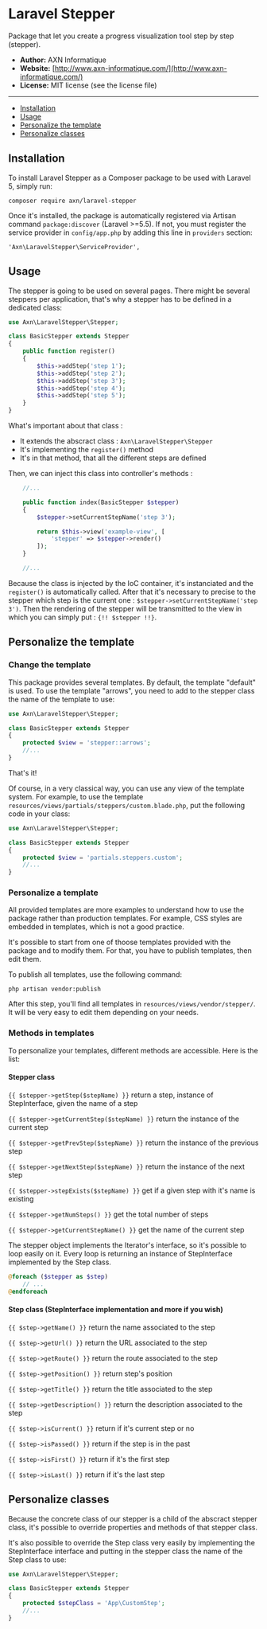 # Laravel Stepper

Package that let you create a progress visualization tool step by step (stepper).

- **Author:** AXN Informatique
- **Website:** [http://www.axn-informatique.com/](http://www.axn-informatique.com/)
- **License:** MIT license (see the license file)
_____________________________________________________________________________________

* [Installation](#installation)
* [Usage](#usage)
* [Personalize the template](#personalize-the-template)
* [Personalize classes](#personalize-classes)


## Installation

To install Laravel Stepper as a Composer package to be used with Laravel 5, simply run:

```
composer require axn/laravel-stepper
```

Once it's installed, the package is automatically registered via Artisan command `package:discover` (Laravel >=5.5).
If not, you must register the service provider in `config/app.php` by adding this line in `providers` section:

```
'Axn\LaravelStepper\ServiceProvider',
```

## Usage

The stepper is going to be used on several pages. There might be several steppers per application, that's why a stepper has to be defined in a dedicated class:  

```php
use Axn\LaravelStepper\Stepper;

class BasicStepper extends Stepper
{
    public function register()
    {
        $this->addStep('step 1');
        $this->addStep('step 2');
        $this->addStep('step 3');
        $this->addStep('step 4');
        $this->addStep('step 5');
    }
}
```

What's important about that class :
  - It extends the abscract class : ``Axn\LaravelStepper\Stepper``
  - It's implementing the ``register()`` method
  - It's in that method, that all the different steps are defined

Then, we can inject this class into controller's methods : 

```php
    //...

    public function index(BasicStepper $stepper)
    {
        $stepper->setCurrentStepName('step 3');

        return $this->view('example-view', [
            'stepper' => $stepper->render()
        ]);
    }

    //...
```

Because the class is injected by the IoC container, it's instanciated and the ``register()`` is automatically called. 
After that it's necessary to precise to the stepper which step is the current one : ``$stepper->setCurrentStepName('step 3')``.
Then the rendering of the stepper will be transmitted to the view in which you can simply put : ``{!! $stepper !!}``.

## Personalize the template

### Change the template

This package provides several templates. By default, the template "default" is used.
To use the template "arrows", you need to add to the stepper class the name of the template to use: 

```php
use Axn\LaravelStepper\Stepper;

class BasicStepper extends Stepper
{
    protected $view = 'stepper::arrows';
    //...
}
```

That's it!

Of course, in a very classical way, you can use any view of the template system. For example, to use the template ``resources/views/partials/steppers/custom.blade.php``, put the following code in your class:

```php
use Axn\LaravelStepper\Stepper;

class BasicStepper extends Stepper
{
    protected $view = 'partials.steppers.custom';
    //...
}
```

### Personalize a template

All provided templates are more examples to understand how to use the package rather than production templates. 
For example, CSS styles are embedded in templates, which is not a good practice.

It's possible to start from one of thoose templates provided with the package and to modify them. For that, you have to publish templates, then edit them.

To publish all templates, use the following command: 

```
php artisan vendor:publish
```

After this step, you'll find all templates in ``resources/views/vendor/stepper/``. It will be very easy to edit them depending on your needs.

### Methods in templates

To personalize your templates, different methods are accessible. Here is the list:

#### Stepper class

``{{ $stepper->getStep($stepName) }}`` return a step, instance of StepInterface, given the name of a step

``{{ $stepper->getCurrentStep($stepName) }}`` return the instance of the current step

``{{ $stepper->getPrevStep($stepName) }}`` return the instance of the previous step

``{{ $stepper->getNextStep($stepName) }}`` return the instance of the next step

``{{ $stepper->stepExists($stepName) }}`` get if a given step with it's name is existing

``{{ $stepper->getNumSteps() }}`` get the total number of steps

``{{ $stepper->getCurrentStepName() }}`` get the name of the current step

The stepper object implements the Iterator's interface, so it's possible to loop easily on it. Every loop is returning an instance of StepInterface implemented by the Step class.

```php
@foreach ($stepper as $step)
    // ...
@endforeach
```

#### Step class (StepInterface implementation and more if you wish)

``{{ $step->getName() }}`` return the name associated to the step

``{{ $step->getUrl() }}`` return the URL associated to the step

``{{ $step->getRoute() }}`` return the route associated to the step

``{{ $step->getPosition() }}`` return step's position

``{{ $step->getTitle() }}`` return the title associated to the step

``{{ $step->getDescription() }}`` return the description associated to the step

``{{ $step->isCurrent() }}`` return if it's current step or no

``{{ $step->isPassed() }}`` return if the step is in the past

``{{ $step->isFirst() }}`` return if it's the first step

``{{ $step->isLast() }}`` return if it's the last step


## Personalize classes

Because the concrete class of our stepper is a child of the abscract stepper class, it's possible to override properties and methods of that stepper class.

It's also possible to override the Step class very easily by implementing the StepInterface interface and putting in the stepper class the name of the Step class to use:


```php
use Axn\LaravelStepper\Stepper;

class BasicStepper extends Stepper
{
    protected $stepClass = 'App\CustomStep';
    //...
}
```

